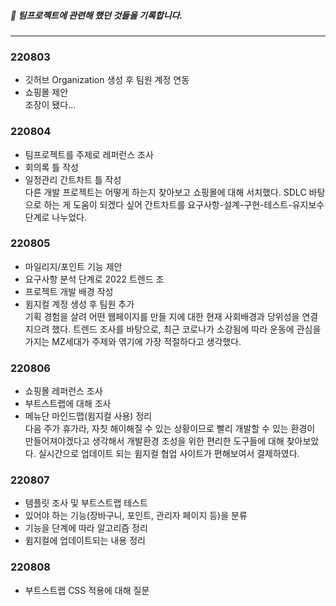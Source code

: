 ##### 📝 팀프로젝트에 관련해 했던 것들을 기록합니다.
<hr>

### 220803
- 깃허브 Organization 생성 후 팀원 계정 연동
- 쇼핑몰 제안<br>
조장이 됐다...

### 220804
- 팀프로젝트를 주제로 레퍼런스 조사
- 회의록 틀 작성
- 일정관리 간트차트 틀 작성<br>
다른 개발 프로젝트는 어떻게 하는지 찾아보고 쇼핑몰에 대해 서치했다. SDLC 바탕으로 하는 게 도움이 되겠다 싶어 간트차트를 요구사항-설계-구현-테스트-유지보수 단계로 나누었다.

### 220805
- 마일리지/포인트 기능 제안
- 요구사항 분석 단계로 2022 트렌드 조
- 프로젝트 개발 배경 작성
- 윔지컬 계정 생성 후 팀원 추가<br>
기획 경험을 살려 어떤 웹페이지를 만들 지에 대한 현재 사회배경과 당위성을 연결지으려 했다. 트렌드 조사를 바탕으로, 최근 코로나가 소강됨에 따라 운동에 관심을 가지는 MZ세대가 주제와 엮기에 가장 적절하다고 생각했다.

### 220806
- 쇼핑몰 레퍼런스 조사
- 부트스트랩에 대해 조사
- 메뉴단 마인드맵(윔지컬 사용) 정리<br>
다음 주가 휴가라, 자칫 해이해질 수 있는 상황이므로 빨리 개발할 수 있는 환경이 만들어져야겠다고 생각해서 개발환경 조성을 위한 편리한 도구들에 대해 찾아보았다. 실시간으로 업데이트 되는 윔지컬 협업 사이트가 편해보여서 결제하였다.

### 220807
- 템플릿 조사 및 부트스트랩 테스트
- 있어야 하는 기능(장바구니, 포인트, 관리자 페이지 등)을 분류
- 기능을 단계에 따라 알고리즘 정리
- 윔지컬에 업데이트되는 내용 정리<br>

### 220808
- 부트스트랩 CSS 적용에 대해 질문
